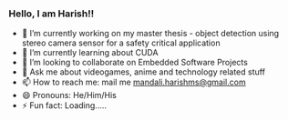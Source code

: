 ### Hello, I am Harish!!

- 🔭 I’m currently working on my master thesis - object detection using stereo camera sensor for a safety critical application
- 🌱 I’m currently learning about CUDA
- 👯 I’m looking to collaborate on Embedded Software Projects
- 💬 Ask me about videogames, anime and technology related stuff
- 📫 How to reach me: mail me mandali.harishms@gmail.com
- 😄 Pronouns: He/Him/His
- ⚡ Fun fact: Loading.....
